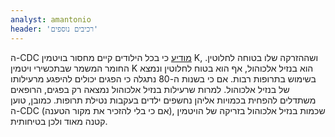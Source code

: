 ```yaml
---
analyst: amantonio
header: 'רכיבים נוספים'
---
```


ה-CDC [מודיע](https://www.cdc.gov/ncbddd/vitamink/faqs.html) כי בכל הילודים קיים מחסור בויטמין K, ושההזרקה שלו בטוחה לחלוטין.
החומר המשמר שבתכשירי ויטמין K הוא בנזיל אלכוהול, אף הוא בטוח לחלוטין ונמצא בשימוש בתרופות רבות. אם כי בשנות ה-80 נתגלה כי הפגים יכולים להיפגע מרעילותו של בנזיל אלכוהול. למרות שרעילות בנזיל אלכוהול נמצאה רק בפגים, הרופאים משתדלים להפחית בכמויות אליהן נחשפים ילדים בעקבות נטילת תרופות. כמובן, טוען ה-CDC (אם כי בלי להזכיר את מקור הטענה), שכמות בנזיל אלכוהול בזריקה של הויטמין קטנה מאוד ולכן בטיחותית.
